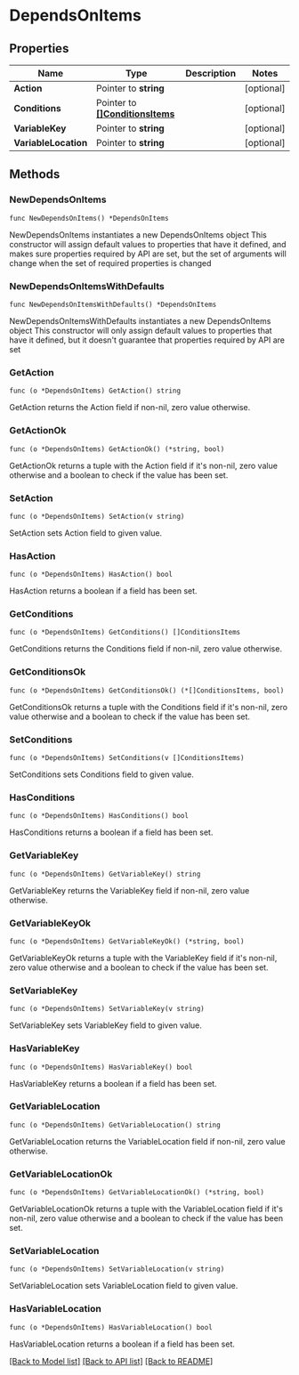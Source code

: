 # DependsOnItems

## Properties

Name | Type | Description | Notes
------------ | ------------- | ------------- | -------------
**Action** | Pointer to **string** |  | [optional] 
**Conditions** | Pointer to [**[]ConditionsItems**](ConditionsItems.md) |  | [optional] 
**VariableKey** | Pointer to **string** |  | [optional] 
**VariableLocation** | Pointer to **string** |  | [optional] 

## Methods

### NewDependsOnItems

`func NewDependsOnItems() *DependsOnItems`

NewDependsOnItems instantiates a new DependsOnItems object
This constructor will assign default values to properties that have it defined,
and makes sure properties required by API are set, but the set of arguments
will change when the set of required properties is changed

### NewDependsOnItemsWithDefaults

`func NewDependsOnItemsWithDefaults() *DependsOnItems`

NewDependsOnItemsWithDefaults instantiates a new DependsOnItems object
This constructor will only assign default values to properties that have it defined,
but it doesn't guarantee that properties required by API are set

### GetAction

`func (o *DependsOnItems) GetAction() string`

GetAction returns the Action field if non-nil, zero value otherwise.

### GetActionOk

`func (o *DependsOnItems) GetActionOk() (*string, bool)`

GetActionOk returns a tuple with the Action field if it's non-nil, zero value otherwise
and a boolean to check if the value has been set.

### SetAction

`func (o *DependsOnItems) SetAction(v string)`

SetAction sets Action field to given value.

### HasAction

`func (o *DependsOnItems) HasAction() bool`

HasAction returns a boolean if a field has been set.

### GetConditions

`func (o *DependsOnItems) GetConditions() []ConditionsItems`

GetConditions returns the Conditions field if non-nil, zero value otherwise.

### GetConditionsOk

`func (o *DependsOnItems) GetConditionsOk() (*[]ConditionsItems, bool)`

GetConditionsOk returns a tuple with the Conditions field if it's non-nil, zero value otherwise
and a boolean to check if the value has been set.

### SetConditions

`func (o *DependsOnItems) SetConditions(v []ConditionsItems)`

SetConditions sets Conditions field to given value.

### HasConditions

`func (o *DependsOnItems) HasConditions() bool`

HasConditions returns a boolean if a field has been set.

### GetVariableKey

`func (o *DependsOnItems) GetVariableKey() string`

GetVariableKey returns the VariableKey field if non-nil, zero value otherwise.

### GetVariableKeyOk

`func (o *DependsOnItems) GetVariableKeyOk() (*string, bool)`

GetVariableKeyOk returns a tuple with the VariableKey field if it's non-nil, zero value otherwise
and a boolean to check if the value has been set.

### SetVariableKey

`func (o *DependsOnItems) SetVariableKey(v string)`

SetVariableKey sets VariableKey field to given value.

### HasVariableKey

`func (o *DependsOnItems) HasVariableKey() bool`

HasVariableKey returns a boolean if a field has been set.

### GetVariableLocation

`func (o *DependsOnItems) GetVariableLocation() string`

GetVariableLocation returns the VariableLocation field if non-nil, zero value otherwise.

### GetVariableLocationOk

`func (o *DependsOnItems) GetVariableLocationOk() (*string, bool)`

GetVariableLocationOk returns a tuple with the VariableLocation field if it's non-nil, zero value otherwise
and a boolean to check if the value has been set.

### SetVariableLocation

`func (o *DependsOnItems) SetVariableLocation(v string)`

SetVariableLocation sets VariableLocation field to given value.

### HasVariableLocation

`func (o *DependsOnItems) HasVariableLocation() bool`

HasVariableLocation returns a boolean if a field has been set.


[[Back to Model list]](../README.md#documentation-for-models) [[Back to API list]](../README.md#documentation-for-api-endpoints) [[Back to README]](../README.md)



